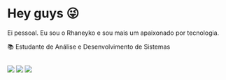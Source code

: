 # Hey guys 😜
Ei pessoal. Eu sou o Rhaneyko e sou mais um apaixonado por tecnologia.

📚 Estudante de Análise e Desenvolvimento de Sistemas

  ##
  
  <div>
  <a href = "mailto: contatorhaneykohonorio@gmail.com"><img src="https://img.shields.io/badge/-Gmail-%23EA4335?style=for-the-badge&logo=gmail&logoColor=white" target="_blank"></a>
  <a href="https://www.linkedin.com/in/rhaneyko-honorio-73657819b/" target="_blank"><img src="https://img.shields.io/badge/-LinkedIn-%230077B5?style=for-the-badge&logo=linkedin&logoColor=white" target="_blank"></a>
  <a href="https://www.instagram.com/rhaneyko/" target="_blank"><img src="https://img.shields.io/badge/-Instagram-%23E4405F?style=for-the-badge&logo=instagram&logoColor=white" target="_blank"></a>
</div>
